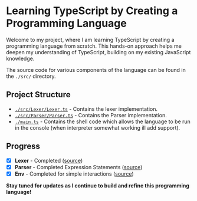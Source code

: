 # Learning TypeScript by Creating a Programming Language

Welcome to my project, where I am learning TypeScript by creating a programming language from scratch. This hands-on approach helps me deepen my understanding of TypeScript, building on my existing JavaScript knowledge.

The source code for various components of the language can be found in the `./src/` directory.

## Project Structure

- [`./src/Lexer/Lexer.ts`](./src/Lexer/Lexer.ts) - Contains the lexer implementation.
- [`./src/Parser/Parser.ts`](./src/Parser/Parser.ts) - Contains the Parser implementation.
- [`./main.ts`](./main.ts) - Contains the shell code which allows the language to be run in the console (when interpreter somewhat working ill add support).

## Progress

- [x] **Lexer** - Completed ([source](./src/Lexer/Lexer.ts))
- [x] **Parser** - Completed Expression Statements ([source](./src/Parser/Parser.ts))
- [x] **Env** - Completed for simple interactions ([source](./src/Environment/Environment.ts))

**Stay tuned for updates as I continue to build and refine this programming language!**
